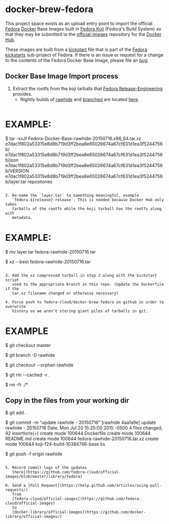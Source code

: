 docker-brew-fedora
==================

This project space exists as an upload entry point to import the official
[Fedora](https://getfedora.org/) [Docker](https://www.docker.com/)
Base Images built in [Fedora Koji](http://koji.fedoraproject.org/koji/)
(Fedora's Build System) so that they may be submitted to the
[official-images](https://github.com/docker-library/official-images) repository
for the [Docker Hub](https://hub.docker.com/).

These images are built from a [kickstart](https://github.com/rhinstaller/pykickstart/blob/master/docs/kickstart-docs.rst)
file that is part of the [Fedora
kickstarts](https://pagure.io/fedora-kickstarts) sub-project of Fedora. If there
is an issue or request for a change to the contents of the Fedora Docker Base
Image, please file an
[bug](https://bugzilla.redhat.com/enter_bug.cgi?product=Fedora&component=spin-kickstarts).

Docker Base Image Import process
--------------------------------

1. Extract the rootfs from the koji tarballs that
   [Fedora Release-Engineering](https://fedoraproject.org/wiki/ReleaseEngineering)
   provides.
   * Nightly builds of [rawhide](https://fedoraproject.org/wiki/Releases/Rawhide)
   and
   [branched](https://fedoraproject.org/wiki/Releases/Branched)
   are located
   [here](http://koji.fedoraproject.org/koji/tasks?start=0&state=all&view=tree&method=image&order=-id).
   ```
# EXAMPLE:

$ tar -xvJf Fedora-Docker-Base-rawhide-20150716.x86_64.tar.xz
e7dac1f802a53315e8d8b719d3ff2bea8e65026674a67cf631d1ea3f5244756b/
e7dac1f802a53315e8d8b719d3ff2bea8e65026674a67cf631d1ea3f5244756b/json
e7dac1f802a53315e8d8b719d3ff2bea8e65026674a67cf631d1ea3f5244756b/VERSION
e7dac1f802a53315e8d8b719d3ff2bea8e65026674a67cf631d1ea3f5244756b/layer.tar
repositories
```

2. Re-name the `layer.tar` to something meaningful, example
   `fedora-${release}-release`. This is needed because Docker Hub only takes
   tarballs of the rootfs while the koji tarball has the rootfs along with
   metadata.
   ```
# EXAMPLE:

$ mv layer.tar fedora-rawhide-20150716.tar

$ xz --best fedora-rawhide-20150716.tar
```

3. Add the xz compressed tarball in step 2 along with the kickstart script
   used to the appropriate branch in this repo. (Update the Dockerfile if the
   tar.xz filename changed or otherwise necessary)

4. Force push to fedora-cloud/docker-brew-fedora on github in order to overwrite
   history so we aren’t storing giant piles of tarballs in git.
   ```
# EXAMPLE

$ git checkout master

$ git branch -D rawhide

$ git checkout --orphan rawhide

$ git rm --cached -r .

$ rm -fr ./*

## Copy in the files from your working dir

$ git add .

$ git commit -m “update rawhide - 20150716”
[rawhide 4aa1a9e] update rawhide - 20150716
 Date: Mon Jul 20 15:25:00 2015 -0500
 4 files changed, 92 insertions(+)
 create mode 100644 Dockerfile
 create mode 100644 README.md
 create mode 100644 fedora-rawhide-20150716.tar.xz
 create mode 100644 koji-f24-build-10384746-base.ks

$ git push -f origin rawhide
```

5. Record commit logs of the updates
   [here](https://github.com/fedora-cloud/official-images/blob/master/library/fedora)

6. Send a [Pull Request](https://help.github.com/articles/using-pull-requests/)
   from
   [fedora-cloud/official-images](https://github.com/fedora-cloud/official-images)
   to
   [docker-library/official-images](https://github.com/docker-library/official-images/)
